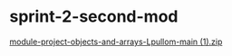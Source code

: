 # sprint-2-second-mod
[module-project-objects-and-arrays-Lpullom-main (1).zip](https://github.com/Lpullom/sprint-2-second-mod/files/14819376/module-project-objects-and-arrays-Lpullom-main.1.zip)
